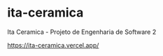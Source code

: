# ita-ceramica
Ita Ceramica - Projeto de Engenharia de Software 2


https://ita-ceramica.vercel.app/

